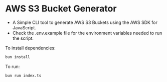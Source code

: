 # AWS S3 Bucket Generator

-   A Simple CLI tool to generate AWS S3 Buckets using the AWS SDK for JavaScript.
-   Check the .env.example file for the environment variables needed to run the script.

To install dependencies:

```bash
bun install
```

To run:

```bash
bun run index.ts
```
